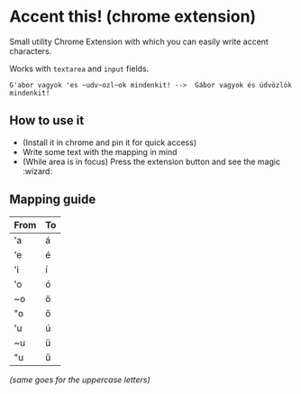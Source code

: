 # Accent this! (chrome extension)

Small utility Chrome Extension with which you can easily write accent characters.

Works with `textarea` and `input` fields.

```
G'abor vagyok 'es ~udv~ozl~ok mindenkit! -->  Gábor vagyok és üdvözlök mindenkit!
```

## How to use it

- (Install it in chrome and pin it for quick access)
- Write some text with the mapping in mind
- (While area is in focus) Press the extension button and see the magic :wizard:

## Mapping guide

| **From** | **To** |
|----------|--------|
| 'a       | á      |
| 'e       | é      |
| 'i       | í      |
| 'o       | ó      |
| ~o       | ö      |
| "o       | ő      |
| 'u       | ú      |
| ~u       | ü      |
| "u       | ű      |

*(same goes for the uppercase letters)*

